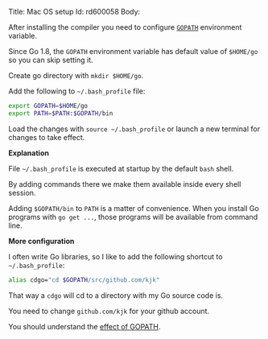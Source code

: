Title: Mac OS setup
Id: rd600058
Body:

After installing the compiler you need to configure [`GOPATH`](a-14406) environment variable.

Since Go 1.8, the `GOPATH` environment variable has default value of `$HOME/go` so you can skip setting it.

Create go directory with `mkdir $HOME/go`.

Add the following to `~/.bash_profile` file:

```bash
export GOPATH=$HOME/go
export PATH=$PATH:$GOPATH/bin
```

Load the changes with `source ~/.bash_profile` or launch a new terminal for changes to take effect.

**Explanation**

File `~/.bash_profile` is executed at startup by the default `bash` shell.

By adding commands there we make them available inside every shell session.

Adding `$GOPATH/bin` to `PATH` is a matter of convenience. When you install Go programs with `go get ...`, those programs will be available from command line.

**More configuration**

I often write Go libraries, so I like to add the following shortcut to `~/.bash_profile`:

```bash
alias cdgo="cd $GOPATH/src/github.com/kjk"
```

That way a `cdgo` will cd to a directory with my Go source code is.

You need to change `github.com/kjk` for your github account.

You should understand the [effect of GOPATH](a-14406).